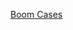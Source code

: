 ---
layout: post
wordpress_id: 806
wordpress_url: http://noesbueno.com/archives/806
date: '2010-10-12 13:59:35 -0500'
date_gmt: '2010-10-12 18:59:35 -0500'
body: |
  <p><a href="http://www.uncrate.com/men/gear/home-audio-speakers/boom-cases/">Boom Cases</a></p>
---